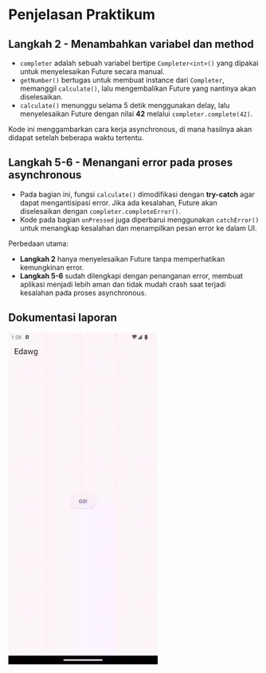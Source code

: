 # Penjelasan Praktikum

## Langkah 2 - Menambahkan variabel dan method

- `completer` adalah sebuah variabel bertipe `Completer<int>()` yang dipakai untuk menyelesaikan Future secara manual.
- `getNumber()` bertugas untuk membuat instance dari `Completer`, memanggil `calculate()`, lalu mengembalikan Future yang nantinya akan diselesaikan.
- `calculate()` menunggu selama 5 detik menggunakan delay, lalu menyelesaikan Future dengan nilai **42** melalui `completer.complete(42)`.

Kode ini menggambarkan cara kerja asynchronous, di mana hasilnya akan didapat setelah beberapa waktu tertentu.

## Langkah 5-6 - Menangani error pada proses asynchronous

- Pada bagian ini, fungsi `calculate()` dimodifikasi dengan **try-catch** agar dapat mengantisipasi error. Jika ada kesalahan, Future akan diselesaikan dengan `completer.completeError()`.
- Kode pada bagian `onPressed` juga diperbarui menggunakan `catchError()` untuk menangkap kesalahan dan menampilkan pesan error ke dalam UI.

Perbedaan utama:

- **Langkah 2** hanya menyelesaikan Future tanpa memperhatikan kemungkinan error.
- **Langkah 5-6** sudah dilengkapi dengan penanganan error, membuat aplikasi menjadi lebih aman dan tidak mudah crash saat terjadi kesalahan pada proses asynchronous.

## Dokumentasi laporan

<img src="./3.gif" width="300">
